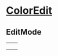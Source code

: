# [ColorEdit](https://docs.devexpress.com/WPF/DevExpress.Xpf.Editors.ColorEdit)

## EditMode

|     |     |
| --- | --- |
|     |     |
|     |     |
|     |     |
